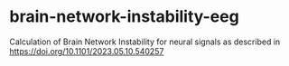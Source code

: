 # brain-network-instability-eeg
Calculation of Brain Network Instability for neural signals as described in https://doi.org/10.1101/2023.05.10.540257
